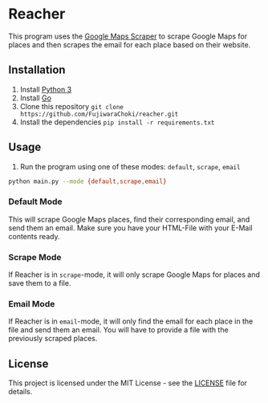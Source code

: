 # Reacher

This program uses the [Google Maps Scraper](https://github.com/gosom/google-maps-scraper) to scrape Google Maps for places and then scrapes the email for each place based on their website.

## Installation

1. Install [Python 3](https://www.python.org/downloads/)
2. Install [Go](https://golang.org/doc/install)
3. Clone this repository `git clone https://github.com/FujiwaraChoki/reacher.git`
4. Install the dependencies `pip install -r requirements.txt`

## Usage

1. Run the program using one of these modes: `default`, `scrape`, `email`
```bash
python main.py --mode {default,scrape,email}
```

### Default Mode

This will scrape Google Maps places, find their corresponding email, and send them an email. Make sure
you have your HTML-File with your E-Mail contents ready.

### Scrape Mode

If Reacher is in `scrape`-mode, it will only scrape Google Maps for places and save them to a file.

### Email Mode

If Reacher is in `email`-mode, it will only find the email for each place in the file and send them an email.
You will have to provide a file with the previously scraped places.

## License

This project is licensed under the MIT License - see the [LICENSE](LICENSE) file for details.